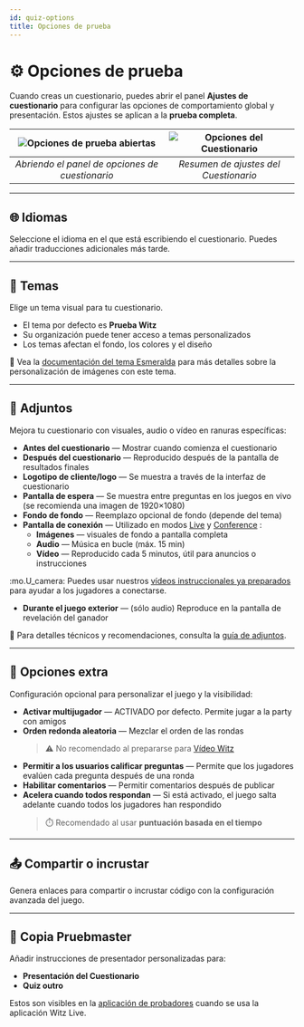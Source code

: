 ```yaml
---
id: quiz-options
title: Opciones de prueba
---
```


# ⚙️ Opciones de prueba

Cuando creas un cuestionario, puedes abrir el panel **Ajustes de cuestionario** para configurar las opciones de comportamiento global y presentación. Estos ajustes se aplican a la **prueba completa**.

| ![Opciones de prueba abiertas](/images/open-quiz-options.png) | ![Opciones del Cuestionario](/images/quiz-options.png) |
| :-----------------------------------------------------------: | :----------------------------------------------------: |
|        _Abriendo el panel de opciones de cuestionario_        |          _Resumen de ajustes del Cuestionario_         |

---

## 🌐 Idiomas

Seleccione el idioma en el que está escribiendo el cuestionario. Puedes añadir traducciones adicionales más tarde.

---

## 🎨 Temas

Elige un tema visual para tu cuestionario.

- El tema por defecto es **Prueba Witz**
- Su organización puede tener acceso a temas personalizados
- Los temas afectan el fondo, los colores y el diseño

📘 Vea la [documentación del tema Esmeralda](../advanced/011-emerald-theme.md) para más detalles sobre la personalización de imágenes con este tema.

---

## 📎 Adjuntos

Mejora tu cuestionario con visuales, audio o vídeo en ranuras específicas:

- **Antes del cuestionario** — Mostrar cuando comienza el cuestionario
- **Después del cuestionario** — Reproducido después de la pantalla de resultados finales
- **Logotipo de cliente/logo** — Se muestra a través de la interfaz de cuestionario
- **Pantalla de espera** — Se muestra entre preguntas en los juegos en vivo (se recomienda una imagen de 1920×1080)
- **Fondo de fondo** — Reemplazo opcional de fondo (depende del tema)
- **Pantalla de conexión** — Utilizado en modos [Live](../quizmaster/001-introduction.md) y [Conference](../tutorials/conference-booth) :
  - **Imágenes** — visuales de fondo a pantalla completa
  - **Audio** — Música en bucle (máx. 15 min)
  - **Vídeo** — Reproducido cada 5 minutos, útil para anuncios o instrucciones

:mo.U_camera: Puedes usar nuestros [vídeos instruccionales ya preparados](https://drive.google.com/drive/folders/1-KgABfLJ7cblm0aqxb7niMdGmTd3UXZC) para ayudar a los jugadores a conectarse.

- **Durante el juego exterior** — (sólo audio) Reproduce en la pantalla de revelación del ganador

📘 Para detalles técnicos y recomendaciones, consulta la [guía de adjuntos](../editor/006-attachments.md).

---

## 🔧 Opciones extra

Configuración opcional para personalizar el juego y la visibilidad:

- **Activar multijugador** — ACTIVADO por defecto. Permite jugar a la party con amigos
- **Orden redonda aleatoria** — Mezclar el orden de las rondas
  > ⚠️ No recomendado al prepararse para [Vídeo Witz](../quizmaster/001-introduction.md)
- **Permitir a los usuarios calificar preguntas** — Permite que los jugadores evalúen cada pregunta después de una ronda
- **Habilitar comentarios** — Permitir comentarios después de publicar
- **Acelera cuando todos respondan** — Si está activado, el juego salta adelante cuando todos los jugadores han respondido
  > ⏱️ Recomendado al usar **puntuación basada en el tiempo**

---

## 📤 Compartir o incrustar

Genera enlaces para compartir o incrustar código con la configuración avanzada del juego.

---

## 📜 Copia Pruebmaster

Añadir instrucciones de presentador personalizadas para:

- **Presentación del Cuestionario**
- **Quiz outro**

Estos son visibles en la [aplicación de probadores](../quizmaster/001-introduction.md) cuando se usa la aplicación Witz Live.
